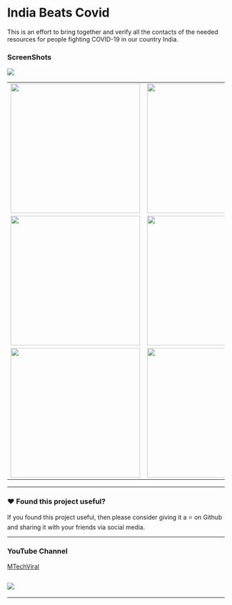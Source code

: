 # India Beats Covid

This is an effort to bring together and verify all the contacts of the needed resources for people fighting COVID-19 in our country India.



### ScreenShots

<img src="https://i.imgur.com/YljAW0P.png">

|                                                           |                                                           |
| --------------------------------------------------------- | --------------------------------------------------------- |
| <img src="https://i.imgur.com/QGitch2.png"  width="300"/> | <img src="https://i.imgur.com/Y1hIyHw.png" width="300"/>  |
| <img src="https://i.imgur.com/nM0owm8.png"  width="300"/> | <img src="https://i.imgur.com/uhMOGfn.png"  width="300"/> |
| <img src="https://i.imgur.com/lUzRWBW.png" width="300"/>  | <img src="https://i.imgur.com/pgN6knC.png"  width="300"/> |

---

### :heart: Found this project useful?

If you found this project useful, then please consider giving it a :star: on Github and sharing it with your friends via social media.

---

### YouTube Channel

[MTechViral](https://www.youtube.com/mtechviral)

## <a href="https://www.buymeacoffee.com/mtechviral"><img src="https://img.buymeacoffee.com/button-api/?text=Buy me a pizza&emoji=🍕&slug=mtechviral&button_colour=BD5FFF&font_colour=ffffff&font_family=Poppins&outline_colour=000000&coffee_colour=FFDD00"></a>

---


